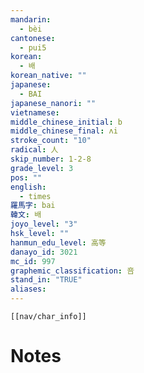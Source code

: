 ```yaml
---
mandarin:
  - bèi
cantonese:
  - pui5
korean:
  - 배
korean_native: ""
japanese:
  - BAI
japanese_nanori: ""
vietnamese:
middle_chinese_initial: b
middle_chinese_final: ʌi
stroke_count: "10"
radical: 人
skip_number: 1-2-8
grade_level: 3
pos: ""
english:
  - times
羅馬字: bai
韓文: 배
joyo_level: "3"
hsk_level: ""
hanmun_edu_level: 高等
danayo_id: 3021
mc_id: 997
graphemic_classification: 咅
stand_in: "TRUE"
aliases:
---
```

```meta-bind-embed
[[nav/char_info]]
```

# Notes
